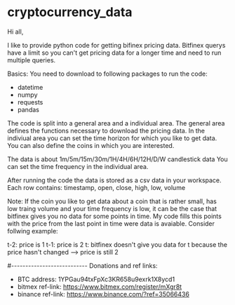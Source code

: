 # cryptocurrency_data
Hi all,

I like to provide python code for getting bifinex pricing data.
Bitfinex querys have a limit so you can't get pricing data for a longer time and need to run multiple queries.


Basics:
You need to download to following packages  to run the code:
- datetime
- numpy
- requests
- pandas

The code is split into a general area and a individual area.
The general area defines the functions necessary to download the pricing data.
In the indiviual area you can set the time horizon for which you like to get data. You can also define the coins in which you are interested.

The data is about 1m/5m/15m/30m/1H/4H/6H/12H/D/W candlestick data
You can set the time frequency in the individual area.

After running the code the data is stored as a csv data in your workspace. 
Each row contains:  timestamp, open, close, high, low, volume

Note: 
If the coin you like to get data about a coin that is rather small, has low traing volume and your time frequency is low, it can be the case that bitfinex gives you no data for some points in time. My code fills this points with the price from the last point in time were data is avaiable. Consider follwing example:

t-2: price is 1
t-1: price is 2
t: bitfinex doesn't give you data for t because the price hasn't changed --> price is still 2





#---------------------------
Donations and ref links:

- BTC address: 1YPGau94txFpXc3KR658u9exrk1X8ycd1
- bitmex ref-link: https://www.bitmex.com/register/mXgr8t
- binance ref-link: https://www.binance.com/?ref=35066436


